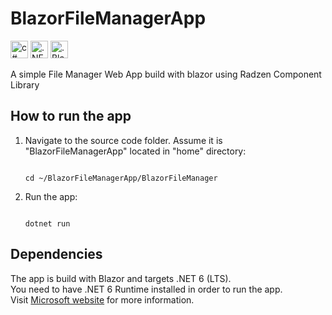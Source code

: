 # BlazorFileManagerApp

<img src="https://img.shields.io/badge/C%23-239120?style=for-the-badge&logo=csharp&logoColor=white" alt="c#" height="28px"> 
<img src="https://img.shields.io/badge/.NET6-5C2D91?style=for-the-badge&logo=&logoColor=white" alt=".NET6" height="28px"> 
<img src="https://img.shields.io/badge/Blazor-4a2c99?style=for-the-badge&logo=blazor&logoColor=white" alt=".Blazor" height="28px"> 


A simple File Manager Web App build with blazor using Radzen Component Library

<!--
<a href="https://blazor-api-demo-app.azurewebsites.net/holidays">Here</a> you can check out the deployed test version of the app.
<details>
  <summary><i>UI Screenshots</i></summary>

<img src="img/holidays-ru.png" alt="holidays-ru.png" width="600">
<img src="img/holidays-vn.png" alt="holidays-vn.png" width="600">
<img src="img/holidays-us.png" alt="holidays-us.png" width="600">
</details>
-->

## How to run the app

1. Navigate to the source code folder. Assume it is "BlazorFileManagerApp" located in "home" directory:

    ```pwsh

    cd ~/BlazorFileManagerApp/BlazorFileManager

    ```

2. Run the app:

    ```

    dotnet run

    ```

## Dependencies

The app is build with Blazor and targets .NET 6 (LTS).\
You need to have .NET 6 Runtime installed in order to run the app.\
Visit <a href="https://dotnet.microsoft.com/en-us/download/dotnet/8.0">Microsoft website</a> for more information.